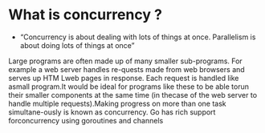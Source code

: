 
# What is concurrency ?

- “Concurrency is about dealing with lots of things at once. Parallelism is about doing lots of things at once” 

Large   programs   are   often   made   up   of   many   smaller sub-programs. 
For   example  a   web  server   handles  re-quests made from web browsers and serves up HTM Lweb pages in response. Each request is handled like asmall program.It would be ideal for programs like these to be able torun their smaller components at the same time (in thecase   of   the   web   server   to   handle   multiple   requests).Making   progress   on   more   than   one   task   simultane-ously is known as concurrency. 
Go has rich support forconcurrency using goroutines and channels
